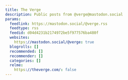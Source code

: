 ```yaml
---
title: The Verge
description: Public posts from @verge@mastodon.social
params:
  feedlink: https://mastodon.social/@verge.rss
  feedtype: rss
  feedid: d04d4231b2174972be5f977576ba480f
  websites:
    https://mastodon.social/@verge: true
  blogrolls: []
  recommended: []
  recommender: []
  categories: []
  relme:
    https://theverge.com/: false
---
```

